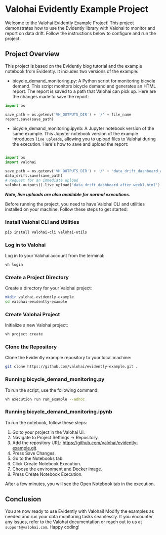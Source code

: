 # Valohai Evidently Example Project

Welcome to the Valohai Evidently Example Project! This project demonstrates how to use the Evidently library with Valohai to monitor and report on data drift. Follow the instructions below to configure and run the project.

## Project Overview
This project is based on the Evidently blog tutorial and the example notebook from Evidently. It includes two versions of the example:

- bicycle_demand_monitoring.py: A Python script for monitoring bicycle demand. This script monitors bicycle demand and generates an HTML report. The report is saved to a path that Valohai can pick up. Here are the changes made to save the report:

```python
import os

save_path = os.getenv('VH_OUTPUTS_DIR') + '/' + file_name
report.save(save_path)
```

- bicycle_demand_monitoring.ipynb: A Jupyter notebook version of the same example. This Jupyter notebook version of the example introduces `live uploads`, allowing you to upload files to Valohai during the execution. Here's how to save and upload the report:

```python

import os
import valohai

save_path = os.getenv('VH_OUTPUTS_DIR') + '/' + 'data_drift_dashboard_after_week1.html'
data_drift.save(save_path)
# Request for an immediate upload
valohai.outputs().live_upload("data_drift_dashboard_after_week1.html")
```

_**Note, live uploads are also available for normal executions.**_

Before running the project, you need to have Valohai CLI and utilities installed on your machine. Follow these steps to get started:

### Install Valohai CLI and Utilities

```bash 
pip install valohai-cli valohai-utils
```

### Log in to Valohai
Log in to your Valohai account from the terminal:

```bash 
vh login
```

### Create a Project Directory
Create a directory for your Valohai project:

```bash 
mkdir valohai-evidently-example
cd valohai-evidently-example
```

### Create Valohai Project
Initialize a new Valohai project:

```bash 
vh project create
```

### Clone the Repository
Clone the Evidently example repository to your local machine:

```bash 
git clone https://github.com/valohai/evidently-example.git .
```

### Running bicycle_demand_monitoring.py
To run the script, use the following command:

```bash 
vh execution run run_example --adhoc
```

### Running bicycle_demand_monitoring.ipynb
To run the notebook, follow these steps:

1. Go to your project in the Valohai UI. 
2. Navigate to Project Settings -> Repository. 
3. Add the repository URL: https://github.com/valohai/evidently-example.git. 
4. Press Save Changes. 
5. Go to the Notebooks tab. 
6. Click Create Notebook Execution. 
7. Choose the environment and Docker image. 
8. Press Create Notebook Execution.

After a few minutes, you will see the Open Notebook tab in the execution.


## Conclusion
You are now ready to use Evidently with Valohai! Modify the examples as needed and run your data monitoring tasks seamlessly. If you encounter any issues, refer to the Valohai documentation or reach out to us at `support@valohai.com`. Happy coding!
